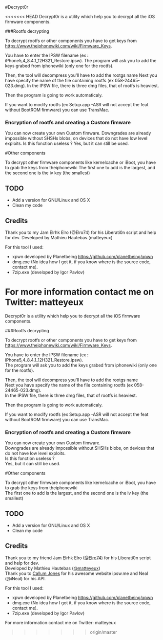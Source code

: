 #Decrypt0r

<<<<<<< HEAD
Decrypt0r is a utility which help you to decrypt all the iOS firmware components.

###Rootfs decrypting

To decrypt rootfs or other components you have to get keys from https://www.theiphonewiki.com/wiki/Firmware_Keys.

You have to enter the IPSW filename (ex : iPhone5,4_8.4.1_12H321_Restore.ipsw).
The program will ask you to add the keys grabed from iphonewiki (only one for the rootfs).

Then, the tool will decompress you'll have to add the rootgs name
Next you have specify the name of the file containing rootfs (ex 058-24465-023.dmg).
In the IPSW file, there is three dmg files, that of rootfs is heaviest.

Then the program is going to work automaticaly.

If you want to modify rootfs (ex Setup.app -ASR will not accept the feat without BootROM firmware) you can use TransMac.

### Encryption of rootfs and creating a Custom fimware

You can now create your own Custom fimware.
Downgrades are already impossible without SHSHs blobs, on devices that do not have low level exploits.
Is this fonction useless ?
Yes, but it can still be used.

#Other components

To decrypt other firmware components like kernelcache or iBoot, you have to grab the keys from theiphonewiki
The first one to add is the largest, and the second one is the iv key (the smallest)

## TODO

- Add a version for GNU/Linux and OS X
- Clean my code

## Credits

Thank you to my Jam Elrhk Elro (@Elro74) for his Liberati0n script and help for dev.
Developed by Mathieu Hautebas (matteyeux)

For this tool I used:

- xpwn developed by Planetbeing https://github.com/planetbeing/xpwn
- dmg.exe (No idea how I got it, if you know where is the source code, contact me).
- 7zip.exe (developed by Igor Pavlov)

For more information contact me on Twitter: matteyeux
=======
Decrypt0r is a utility which help you to decrypt all the iOS firmware components. <br>

###Rootfs decrypting

To decrypt rootfs or other components you have to get keys from https://www.theiphonewiki.com/wiki/Firmware_Keys. <br>

You have to enter the IPSW filename (ex : iPhone5,4_8.4.1_12H321_Restore.ipsw). <br>
The program will ask you to add the keys grabed from iphonewiki (only one for the rootfs). <br>

Then, the tool will decompress you'll have to add the rootgs name <br>
Next you have specify the name of the file containing rootfs (ex 058-24465-023.dmg). <br>
In the IPSW file, there is three dmg files, that of rootfs is heaviest. <br>

Then the program is going to work automaticaly. <br>

If you want to modify rootfs (ex Setup.app -ASR will not accept the feat without BootROM firmware) you can use TransMac. <br>

### Encryption of rootfs and creating a Custom fimware

You can now create your own Custom fimware. <br>
Downgrades are already impossible without SHSHs blobs, on devices that do not have low level exploits. <br>
Is this fonction useless ? <br>
Yes, but it can still be used. <br>

#Other components

To decrypt other firmware components like kernelcache or iBoot, you have to grab the keys from theiphonewiki <br>
The first one to add is the largest, and the second one is the iv key (the smallest) <br>

## TODO

- Add a version for GNU/Linux and OS X <br>
- Clean my code <br>

## Credits

Thank you to my friend Jam Elrhk Elro ([@Elro74](https://twitter.com/Elro74)) for his Liberati0n script and help for dev. <br>
Developed by Mathieu Hautebas ([@matteyeux](https://twitter.com/matteyeux)) <br>
Thank you to [Callum Jones](https://twitter.com/icj_) for his awesome website ipsw.me and Neal (@iNeal) for his API.<br>

For this tool I used: <br>

- xpwn developed by Planetbeing https://github.com/planetbeing/xpwn <br>
- dmg.exe (No idea how I got it, if you know where is the source code, contact me). <br>
- 7zip.exe (developed by Igor Pavlov) <br>

For more information contact me on Twitter: matteyeux <br>
>>>>>>> origin/master
